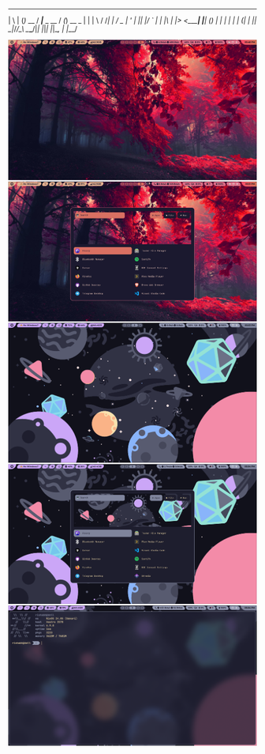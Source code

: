  _   _ _            ____             __ _
| \ | (_)_  __     / ___|___  _ __  / _(_) __ _
|  \| | \ \/ /____| |   / _ \| '_ \| |_| |/ _` |
| |\  | |>  <_____| |__| (_) | | | |  _| | (_| |
|_| \_|_/_/\_\     \____\___/|_| |_|_| |_|\__, |
                                          |___/
                                          
![Screenshot 1](screenshot/screenshot_1.png)
![Screenshot 2](screenshot/screenshot_2.png)
![Screenshot 3](screenshot/screenshot_3.png)
![Screenshot 4](screenshot/screenshot_4.png)
![Screenshot 5](screenshot/screenshot_5.png)